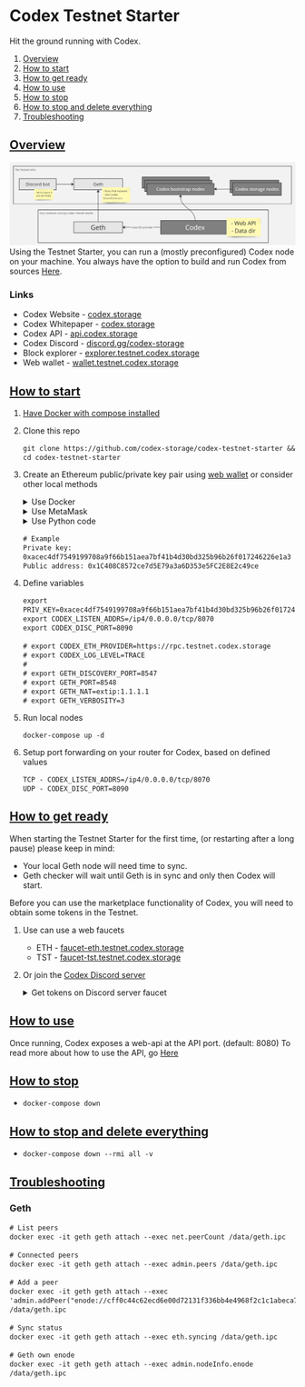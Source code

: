 # Codex Testnet Starter
Hit the ground running with Codex.

1. [Overview](#overview)
2. [How to start](#how-to-start)
3. [How to get ready](#how-to-get-ready)
4. [How to use](#how-to-use)
5. [How to stop](#how-to-stop)
6. [How to stop and delete everything](#how-to-stop-and-delete-everything)
7. [Troubleshooting](#troubleshooting)


## [Overview](#codex-testnet-starter)
![Overview](/docs/overview.png)
Using the Testnet Starter, you can run a (mostly preconfigured) Codex node on your machine. You always have the option to build and run Codex from sources [Here](https://github.com/codex-storage/nim-codex/).

### Links
 - Codex Website - [codex.storage](https://codex.storage)
 - Codex Whitepaper - [codex.storage](https://codex.storage)
 - Codex API - [api.codex.storage](https://api.codex.storage)
 - Codex Discord - [discord.gg/codex-storage](https://discord.gg/codex-storage)
 - Block explorer - [explorer.testnet.codex.storage](https://explorer.testnet.codex.storage)
 - Web wallet - [wallet.testnet.codex.storage](https://wallet.testnet.codex.storage)


## [How to start](#codex-testnet-starter)
 1. [Have Docker with compose installed](https://docs.docker.com/engine/install/)

 2. Clone this repo
    ```shell
    git clone https://github.com/codex-storage/codex-testnet-starter && cd codex-testnet-starter
    ```

 3. Create an Ethereum public/private key pair using [web wallet](https://wallet.testnet.codex.storage) or consider other local methods
    <details>
    <summary>Use Docker</summary>

    ```shell
    # Generate keypair
    docker run --rm gochain/web3 account create
    ```
    </details>

    <details>
    <summary>Use MetaMask</summary>

    1. [Accounts and Addresses](https://support.metamask.io/hc/en-us/sections/4471975962907-Accounts-and-Addresses)
    2. [How to export an account's private key](https://support.metamask.io/hc/en-us/articles/360015289632-How-to-export-an-account-s-private-key)
    </details>

    <details>
    <summary>Use Python code</summary>

    1. Create a venv
       ```shell
       pip3 install virtualenv

       venv=codex-eth-key
       mkdir $venv && cd $venv

       python3 -m venv env
       source env/bin/activate
       ```

    2. Install required packages
       ```shell
       pip3 install web3
       ```

    3. Create a script
       ```shell
       vi eth-keys.py
       ```
       ```python
        from eth_account import Account

        def generate_ethereum_keypair():
            # Generate a new Ethereum account
            account = Account.create()

            # Get the private key
            private_key = account._private_key.hex()

            # Get the public key (Ethereum address)
            public_key = account.address

            return private_key, public_key

        # Generate the Ethereum key pair
        private_key, public_key = generate_ethereum_keypair()

        # Print the keys
        print("Private Key:", private_key)
        print("Public Key (Ethereum Address):", public_key)
       ```

    4. Generate the keys
       ```shell
       python3 eth-keys.py
       ```
    5. Cleanup
       ```shell
       deactivate
       cd .. && rm -rf $venv
       ```
    </details>

    ```
    # Example
    Private key: 0xacec4df7549199708a9f66b151aea7bf41b4d30bd325b96b26f017246226e1a3
    Public address: 0x1C408C8572ce7d5E79a3a6D353e5FC2E8E2c49ce
    ```

 4. Define variables
    ```shell
    export PRIV_KEY=0xacec4df7549199708a9f66b151aea7bf41b4d30bd325b96b26f017246226e1a3
    export CODEX_LISTEN_ADDRS=/ip4/0.0.0.0/tcp/8070
    export CODEX_DISC_PORT=8090

    # export CODEX_ETH_PROVIDER=https://rpc.testnet.codex.storage
    # export CODEX_LOG_LEVEL=TRACE
    #
    # export GETH_DISCOVERY_PORT=8547
    # export GETH_PORT=8548
    # export GETH_NAT=extip:1.1.1.1
    # export GETH_VERBOSITY=3
    ```

 5. Run local nodes
    ```shell
    docker-compose up -d
    ```

 6. Setup port forwarding on your router for Codex, based on defined values
    ```
    TCP - CODEX_LISTEN_ADDRS=/ip4/0.0.0.0/tcp/8070
    UDP - CODEX_DISC_PORT=8090
    ```


## [How to get ready](#codex-testnet-starter)
When starting the Testnet Starter for the first time, (or restarting after a long pause) please keep in mind:
- Your local Geth node will need time to sync.
- Geth checker will wait until Geth is in sync and only then Codex will start.

Before you can use the marketplace functionality of Codex, you will need to obtain some tokens in the Testnet.
1. Use can use a web faucets
   - ETH - [faucet-eth.testnet.codex.storage](https://faucet-eth.testnet.codex.storage)
   - TST - [faucet-tst.testnet.codex.storage](https://faucet-tst.testnet.codex.storage/)

2. Or join the [Codex Discord server](https://discord.gg/codex-storage)
   <details>
   <summary>Get tokens on Discord server faucet</summary>

   1. Find the `#bot` channel.
   2. Give your public key to the bot using `set` command.
      <details>
      <summary>example</summary>

      ![Bot-Set](/docs/bot-set.png)
      </details>
   3. Ask it politely to mint some tokens for you using `mint` command.
      <details>
      <summary>example</summary>

      ![Bot-Mint](/docs/bot-mint.png)
      </details>
   (It may or may not happen in the future that testnet participation will be rewarded automatically with Discord server roles.)
   </details>


## [How to use](#codex-testnet-starter)
Once running, Codex exposes a web-api at the API port. (default: 8080)
To read more about how to use the API, go [Here](/USINGCODEX.md)


## [How to stop](#codex-testnet-starter)
- `docker-compose down`


## [How to stop and delete everything](#codex-testnet-starter)
- `docker-compose down --rmi all -v`


## [Troubleshooting](#codex-testnet-starter)


### Geth
```shell
# List peers
docker exec -it geth geth attach --exec net.peerCount /data/geth.ipc

# Connected peers
docker exec -it geth geth attach --exec admin.peers /data/geth.ipc

# Add a peer
docker exec -it geth geth attach --exec 'admin.addPeer("enode://cff0c44c62ecd6e00d72131f336bb4e4968f2c1c1abeca7d4be2d35f818608b6d8688b6b65a18f1d57796eaca32fd9d08f15908a88afe18c1748997235ea6fe7@159.223.243.50:40010")' /data/geth.ipc

# Sync status
docker exec -it geth geth attach --exec eth.syncing /data/geth.ipc

# Geth own enode
docker exec -it geth geth attach --exec admin.nodeInfo.enode /data/geth.ipc
```
